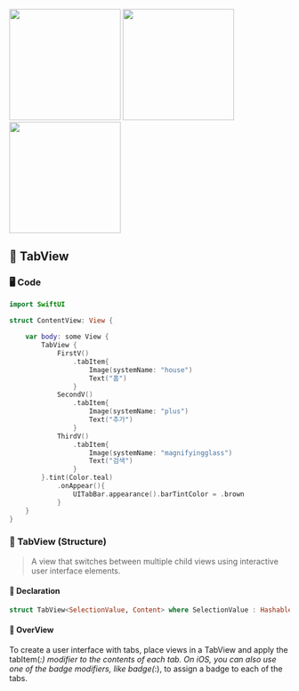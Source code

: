 <img src="https://user-images.githubusercontent.com/83414134/206871221-2aa0f3bf-10da-43cb-ba2d-06c8cbe908e7.png" width="200px"> <img src="https://user-images.githubusercontent.com/83414134/206871228-fe5e7ae8-2aa7-4cec-87c3-df43e53872d1.png" width="200px"> <img src="https://user-images.githubusercontent.com/83414134/206871231-d701a78e-ea11-4cd7-b0a3-655dc428f2f4.png" width="200px">

## 🎁 TabView


### 🖥️ Code

```Swift
import SwiftUI

struct ContentView: View {
    
    var body: some View {
        TabView {
            FirstV()
                .tabItem{
                    Image(systemName: "house")
                    Text("홈")
                }
            SecondV()
                .tabItem{
                    Image(systemName: "plus")
                    Text("추가")
                }
            ThirdV()
                .tabItem{
                    Image(systemName: "magnifyingglass")
                    Text("검색")
                }
        }.tint(Color.teal)
            .onAppear(){
                UITabBar.appearance().barTintColor = .brown
            }
    }
}
```

### 🥑 TabView (Structure)
> A view that switches between multiple child views using interactive user interface elements.

#### 🍞 Declaration
```Swift
struct TabView<SelectionValue, Content> where SelectionValue : Hashable, Content : View
```

#### 🍞 OverView
To create a user interface with tabs, place views in a TabView and apply the tabItem(_:) modifier to the contents of each tab. On iOS, you can also use one of the badge modifiers, like badge(_:), to assign a badge to each of the tabs.
